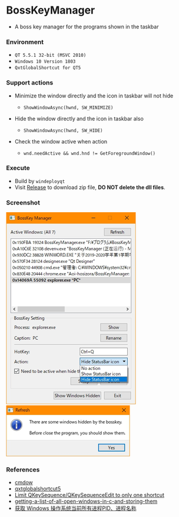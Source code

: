 # BossKeyManager
+ A boss key manager for the programs shown in the taskbar

### Environment
+ `QT 5.5.1 32-bit (MSVC 2010)`
+ `Windows 10 Version 1803`
+ `QxtGlobalShortcut for QT5`

### Support actions
+ Minimize the window directly and the icon in taskbar will not hide
	+ `ShowWindowAsync(hwnd, SW_MINIMIZE)`

+ Hide the window directly and the icon in taskbar also
	+ `ShowWindowAsync(hwnd, SW_HIDE)`

+ Check the window active when action
	+ `wnd.needActive && wnd.hnd != GetForegroundWindow()`

### Execute
+ Build by `windeployqt`
+ Visit [Release](https://github.com/Aoi-hosizora/BossKeyManager/releases) to download zip file, **DO NOT delete the dll files**.

### Screenshot

![Screenshot](./assets/Screenshot.jpg) 
![Screenshot2](./assets/Screenshot2.jpg)

### References
+ [cmdow](https://github.com/ritchielawrence/cmdow)
+ [qxtglobalshortcut5](https://github.com/ddqd/qxtglobalshortcut5)
+ [Limit QKeySequence/QKeySequenceEdit to only one shortcut](https://stackoverflow.com/questions/30006562/limit-qkeysequence-qkeysequenceedit-to-only-one-shortcut)
+ [getting-a-list-of-all-open-windows-in-c-and-storing-them](https://stackoverflow.com/questions/42589496/getting-a-list-of-all-open-windows-in-c-and-storing-them)
+ [获取 Windows 操作系统当前所有进程PID、进程名称](https://blog.csdn.net/kingkee/article/details/98115433)